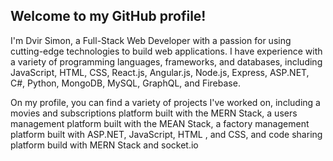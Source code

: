 
## Welcome to my GitHub profile! 
I'm Dvir Simon, a Full-Stack Web Developer with a passion for using cutting-edge technologies to build web applications. 
I have experience with a variety of programming languages, frameworks, and databases, including JavaScript, HTML, CSS, React.js, Angular.js, Node.js, Express, ASP.NET, C#, Python, MongoDB, MySQL, GraphQL, and Firebase.

On my profile, you can find a variety of projects I've worked on, 
including a movies and subscriptions platform built with the MERN Stack, 
a users management platform built with the MEAN Stack,
a factory management platform built with ASP.NET, JavaScript, HTML , and CSS, 
and code sharing platform build with MERN Stack and socket.io
